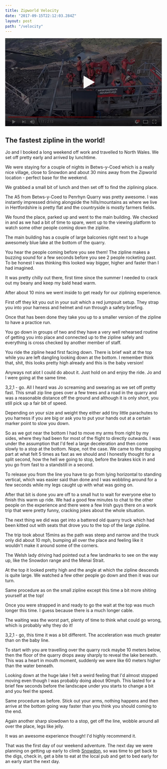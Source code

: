 ```yaml
---
title: Zipworld Velocity
date: "2017-09-15T22:12:03.284Z"
layout: post
path: "/velocity"
---
```


[![Zipworld](/images/zipworld.jpg)](https://youtu.be/9_0L5H0bgH0)


## The fastest zipline in the world!

Jo and I booked a long weekend off work and travelled to North Wales. We set off pretty early and arrived by lunchtime.

We were staying for a couple of nights in Betws-y-Coed which is a really nice village, close to Snowdon and about 30 mins away from the Zipworld location - perfect base for the weekend.

We grabbed a small bit of lunch and then set off to find the ziplining place.

The A5 from Betws-y-Coed to Penrhyn Quarry was pretty awesome. I was instantly impressed driving alongside the hills/mountains as where we live in Hertfordshire is pretty flat and the countryside is mostly farmers fields.

We found the place, parked up and went to the main building. We checked in and as we had a bit of time to spare, went up to the viewing platform to watch some other people coming down the zipline.

The main building has a couple of large balconies right next to a huge awesomely blue lake at the bottom of the quarry.

You hear the people coming before you see them! The zipline makes a buzzing sound for a few seconds before you see 2 people rocketing past. To be honest I was thinking this looked way bigger, higher and faster than I had imagined.

It was pretty chilly out there, first time since the summer I needed to crack out my beany and keep my bald head warm.

After about 10 mins we went inside to get ready for our ziplining experience.

First off they kit you out in your suit which a red jumpsuit setup. They strap you into your harness and helmet and run through a safety briefing.

Once that has been done they take you up to a smaller version of the zipline to have a practice run.

You go down in groups of two and they have a very well rehearsed routine of getting you into place and connected up to the zipline safely and everything is cross checked by another member of staff.

You ride the zipline head first facing down. There is brief wait at the top while you are left dangling looking down at the bottom. I remember think that, shit, this looks pretty high already and this is the baby version!

Anyways not alot I could do about it. Just hold on and enjoy the ride. Jo and I were going at the same time.

3,2,1 - go. All I heard was Jo screaming and swearing as we set off pretty fast. This small zip line goes over a few trees and a road in the quarry and was a reasonable distance off the ground and although it is only short, you still pick up a fair bit of speed.

Depending on your size and weight they either add tiny little parachutes to you harness if you are big or ask you to put your hands out at a certain marker point to slow you down.

So as we got near the bottom I had to move my arms from right by my sides, where they had been for most of the flight to directly outwards. I was under the assumption that I'd feel a large deceleration and then come slowly to a stop at the bottom. Nope, not the case. We came to the stopping part at what felt 5 times as fast as we should and I honestly thought for a split second, how the hell we going to stop, before the brakes kick in and you go from fast to a standstill in a second.

To release you from the line you have to go from lying horizontal to standing vertical, which was easier said than done and I was wobbling around for a few seconds while my legs caught up with what was going on.

After that bit is done you are off to a small hut to wait for everyone else to finish this warm up ride. We had a good few minutes to chat to the other people on the experience and there were a few Irish guys there on a work trip that were pretty funny, cracking jokes about the whole situation.

The next thing we did was get into a battered old quarry truck which had been kitted out with seats that drove you to the top of the large zipline.

The trip took about 15mins as the path was steep and narrow and the truck only did about 10 mph, bumping all over the place and feeling like it wouldn't make it around some of the corners.

The Welsh lady driving had pointed out a few landmarks to see on the way up, like the Snowdon range and the Menai Strait.

At the top it looked pretty high and the angle at which the zipline descends is quite large. We watched a few other people go down and then it was our turn.

Same procedure as on the small zipline except this time a bit more shiting yourself at the top!

Once you were strapped in and ready to go the wait at the top was much longer this time. I guess because there is a much longer cable.

The waiting was the worst part, plenty of time to think what could go wrong, which is probably why they do it!

3,2,1 - go, this time it was a bit different. The acceleration was much greater than on the baby line.

To start with you are travelling over the quarry rock maybe 10 meters below, then the floor of the quarry drops away sharply to reveal the lake beneath. This was a heart in mouth moment, suddenly we were like 60 meters higher than the water beneath.

Looking down at the huge lake I felt a weird feeling that I'd almost stopped moving even though I was probably doing about 90mph. This lasted for a brief few seconds before the landscape under you starts to change a bit and you feel the speed.

Same procedure as before. Stick out your arms, nothing happens and then arrive at the bottom going way faster than you think you should coming to the end.

Again another sharp slowdown to a stop, get off the line, wobble around all over the place, legs like jelly.

It was an awesome experience though! I'd highly recommend it.

That was the first day of our weekend adventure. The next day we were planning on getting up early to climb [Snowdon](/blog/snowdon), so was time to get back to the digs, check in, get a bite to eat at the local pub and get to bed early for an early start the next day.







